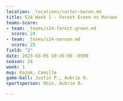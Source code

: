 ```yaml
---
location: _locations/carter-baron.md
title: S24 Week 1 - Forest Green vs Maroon
teams-score:
- team: _teams/s24-forest-green.md
  score: 24
- team: _teams/s24-maroon.md
  score: 25
field: "2"
date: 2023-03-05 10:45:00 -0500
season: 24
week: 1
mvp: Kozak, Camille
game-ball: Justin P., Aubrie O.
sportsperson: Obie, Aubrie O.

---
```

